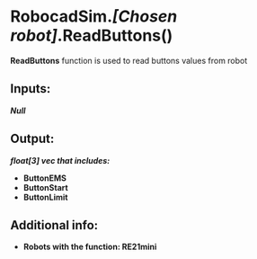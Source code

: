 <h1> RobocadSim.<em>[Chosen robot]</em>.ReadButtons()  </h1>
  
<strong>ReadButtons</strong> function is used to read buttons values from robot  
  
<h2><strong> Inputs: </strong></h2>  
<strong><em>Null</em></strong>
  
<h2><strong> Output: </strong></h2>
<strong><em>float[3] vec that includes:</em></strong> 
<ul>
  <li><strong>ButtonEMS</strong></li> 
  <li><strong>ButtonStart</strong></li>
  <li><strong>ButtonLimit</strong></li>
</ul>

<h2><strong> Additional info: </strong></h2>
<ul>
<li><strong>Robots with the function: RE21mini</strong></li>
</ul>
